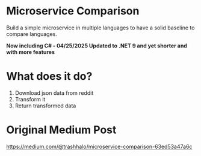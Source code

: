 # Microservice Comparison
Build a simple microservice in multiple languages to have a solid baseline to compare languages.

**Now including C# - 04/25/2025 Updated to .NET 9 and yet shorter and with more features**

# What does it do?
1. Download json data from reddit
2. Transform it
3. Return transformed data

# Original Medium Post
https://medium.com/@trashhalo/microservice-comparison-63ed53a47a6c
